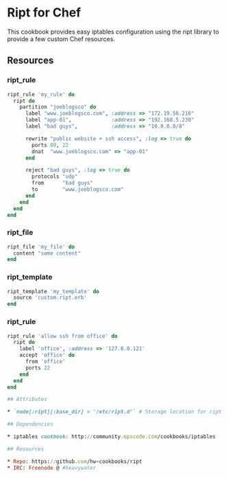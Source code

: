# Ript for Chef

This cookbook provides easy iptables configuration using the
ript library to provide a few custom Chef resources.

## Resources

### ript_rule

```ruby
ript_rule 'my_rule' do
  ript do
    partition "joeblogsco" do
      label "www.joeblogsco.com", :address => "172.19.56.216"
      label "app-01",             :address => "192.168.5.230"
      label "bad guys",           :address => "10.0.0.0/8"

      rewrite "public website + ssh access", :log => true do
        ports 80, 22
        dnat  "www.joeblogsco.com" => "app-01"
      end

      reject "bad guys", :log => true do
        protocols "udp"
        from      "bad guys"
        to        "www.joeblogsco.com"
      end
    end
  end
end
```

### ript_file

```ruby
ript_file 'my_file' do
  content "some content"
end
```

### ript_template

```ruby
ript_template 'my_template' do
  source 'custom.ript.erb'
end
```

### ript_rule

```ruby
ript_rule 'allow ssh from office' do
  ript do
    label 'office', :address => '127.0.0.121'
    accept 'office' do
      from 'office'
      ports 22
    end
  end
end

## Attributes

* `node[:ript][:base_dir] = '/etc/ript.d'` # Storage location for ript files and templates

## Dependencies

* iptables cookbook: http://community.opscode.com/cookbooks/iptables

## Resources

* Repo: https://github.com/hw-cookbooks/ript
* IRC: Freenode @ #heavywater